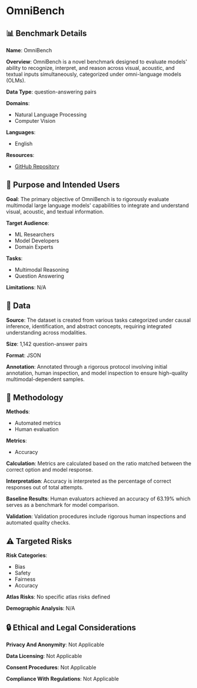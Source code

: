 # OmniBench

## 📊 Benchmark Details

**Name**: OmniBench

**Overview**: OmniBench is a novel benchmark designed to evaluate models' ability to recognize, interpret, and reason across visual, acoustic, and textual inputs simultaneously, categorized under omni-language models (OLMs).

**Data Type**: question-answering pairs

**Domains**:
- Natural Language Processing
- Computer Vision

**Languages**:
- English

**Resources**:
- [GitHub Repository](https://github.com/username/repo)

## 🎯 Purpose and Intended Users

**Goal**: The primary objective of OmniBench is to rigorously evaluate multimodal large language models' capabilities to integrate and understand visual, acoustic, and textual information.

**Target Audience**:
- ML Researchers
- Model Developers
- Domain Experts

**Tasks**:
- Multimodal Reasoning
- Question Answering

**Limitations**: N/A

## 💾 Data

**Source**: The dataset is created from various tasks categorized under causal inference, identification, and abstract concepts, requiring integrated understanding across modalities.

**Size**: 1,142 question-answer pairs

**Format**: JSON

**Annotation**: Annotated through a rigorous protocol involving initial annotation, human inspection, and model inspection to ensure high-quality multimodal-dependent samples.

## 🔬 Methodology

**Methods**:
- Automated metrics
- Human evaluation

**Metrics**:
- Accuracy

**Calculation**: Metrics are calculated based on the ratio matched between the correct option and model response.

**Interpretation**: Accuracy is interpreted as the percentage of correct responses out of total attempts.

**Baseline Results**: Human evaluators achieved an accuracy of 63.19% which serves as a benchmark for model comparison.

**Validation**: Validation procedures include rigorous human inspections and automated quality checks.

## ⚠️ Targeted Risks

**Risk Categories**:
- Bias
- Safety
- Fairness
- Accuracy

**Atlas Risks**:
No specific atlas risks defined

**Demographic Analysis**: N/A

## 🔒 Ethical and Legal Considerations

**Privacy And Anonymity**: Not Applicable

**Data Licensing**: Not Applicable

**Consent Procedures**: Not Applicable

**Compliance With Regulations**: Not Applicable
